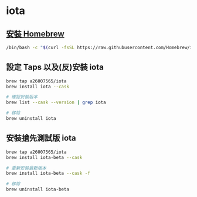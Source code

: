 # iota

## [安裝 Homebrew](https://brew.sh/index_zh-tw)

```sh
/bin/bash -c "$(curl -fsSL https://raw.githubusercontent.com/Homebrew/install/HEAD/install.sh)"
```

## 設定 Taps 以及(反)安裝 iota

```sh
brew tap a26007565/iota
brew install iota --cask

# 確認安裝版本
brew list --cask --version | grep iota

# 移除
brew uninstall iota
```

## 安裝搶先測試版 iota

```sh
brew tap a26007565/iota
brew install iota-beta --cask

# 重新安裝最新版本
brew install iota-beta --cask -f

# 移除
brew uninstall iota-beta
```
